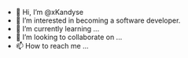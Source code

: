 - 👋 Hi, I’m @xKandyse
- 👀 I’m interested in becoming a software developer.
- 🌱 I’m currently learning ...
- 💞️ I’m looking to collaborate on ...
- 📫 How to reach me ...

<!---
xKandyse/xKandyse is a ✨ special ✨ repository because its `README.md` (this file) appears on your GitHub profile.
You can click the Preview link to take a look at your changes.
--->
